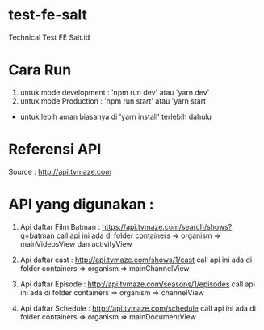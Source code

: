 # test-fe-salt
Technical Test FE Salt.id

# Cara Run
1. untuk mode development : 'npm run dev' atau 'yarn dev'
2. untuk mode Production : 'npm run start' atau 'yarn start'

* untuk lebih aman biasanya di 'yarn install' terlebih dahulu

# Referensi API
Source : http://api.tvmaze.com

# API yang digunakan :

1. Api daftar Film Batman : https://api.tvmaze.com/search/shows?q=batman
  call api ini ada di folder containers => organism => mainVideosView dan activityView

2. Api daftar cast : http://api.tvmaze.com/shows/1/cast
  call api ini ada di folder containers => organism => mainChannelView

3. Api daftar Episode : http://api.tvmaze.com/seasons/1/episodes
  call api ini ada di folder containers => organism => channelView

4. Api daftar Schedule : http://api.tvmaze.com/schedule
  call api ini ada di folder containers => organism => mainDocumentView
